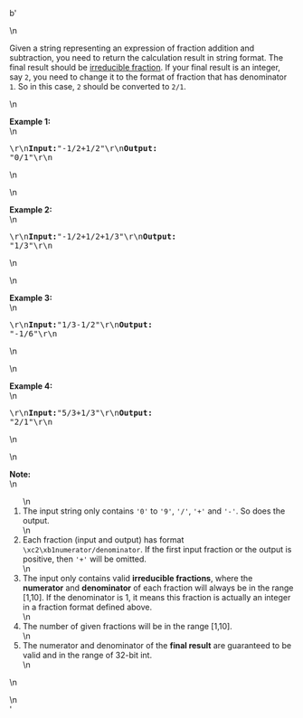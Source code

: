 b'<div class="question-description">\n<p><p>Given a string representing an expression of fraction addition and subtraction, you need to return the calculation result in string format. The final result should be <a href="https://en.wikipedia.org/wiki/Irreducible_fraction">irreducible fraction</a>. If your final result is an integer, say <code>2</code>, you need to change it to the format of fraction that has denominator <code>1</code>. So in this case, <code>2</code> should be converted to <code>2/1</code>.</p>\n<p><b>Example 1:</b><br/>\n<pre>\r\n<b>Input:</b>"-1/2+1/2"\r\n<b>Output:</b> "0/1"\r\n</pre>\n</p>\n<p><b>Example 2:</b><br/>\n<pre>\r\n<b>Input:</b>"-1/2+1/2+1/3"\r\n<b>Output:</b> "1/3"\r\n</pre>\n</p>\n<p><b>Example 3:</b><br/>\n<pre>\r\n<b>Input:</b>"1/3-1/2"\r\n<b>Output:</b> "-1/6"\r\n</pre>\n</p>\n<p><b>Example 4:</b><br/>\n<pre>\r\n<b>Input:</b>"5/3+1/3"\r\n<b>Output:</b> "2/1"\r\n</pre>\n</p>\n<p><b>Note:</b><br/>\n<ol>\n<li>The input string only contains <code>\'0\'</code> to <code>\'9\'</code>, <code>\'/\'</code>, <code>\'+\'</code> and <code>\'-\'</code>. So does the output.</li>\n<li>Each fraction (input and output) has format <code>\xc2\xb1numerator/denominator</code>. If the first input fraction or the output is positive, then <code>\'+\'</code> will be omitted.</li>\n<li>The input only contains valid <b>irreducible fractions</b>, where the <b>numerator</b> and <b>denominator</b> of each fraction will always be in the range [1,10]. If the denominator is 1, it means this fraction is actually an integer in a fraction format defined above.</li>\n<li>The number of given fractions will be in the range [1,10].</li>\n<li>The numerator and denominator of the <b>final result</b> are guaranteed to be valid and in the range of 32-bit int.</li>\n</ol>\n</p></p>\n</div>'